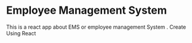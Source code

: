 # Employee Management System
This is a react app about EMS or employee management System . Create Using React